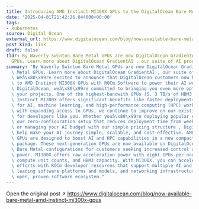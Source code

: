 ```yaml
---
title: Introducing AMD Instinct MI300X GPUs to the DigitalOcean Bare Metal fleet
date: '2025-04-01T21:42:26.044000+00:00'
tags:
- kubernetes
source: Digital Ocean
external_url: https://www.digitalocean.com/blog/now-available-bare-metal-amd-instinct-mi300x-gpus
post_kind: link
draft: false
tldr: By Waverly Swinton Bare Metal GPUs are now DigitalOcean GradientAI Bare Metal
  GPUs. Learn more about DigitalOcean GradientAI , our suite of AI products.
summary: "By Waverly Swinton Bare Metal GPUs are now DigitalOcean GradientAI Bare\
  \ Metal GPUs. Learn more about DigitalOcean GradientAI , our suite of AI products.\
  \ Weâ\x80\x99re excited to announce that DigitalOcean customers now have access\
  \ to AMD Instinct MI300X GPUs with ROCm Software to power their AI workloads. At\
  \ DigitalOcean, weâ\x80\x99re committed to bringing you even more options to power\
  \ your projects. One of the highest-bandwith GPUs (5. 3 TB/s of HBM3 memory), AMD\
  \ Instinct MI300X offers significant benefits like faster deployments and much more\
  \ for AI, machine learning, and high-performance computing (HPC) workloads. Along\
  \ with expanding access to GPUs, we continue to improve on our existing offerings\
  \ for developers like you. Whether youâ\x80\x99re deploying popular AI models with\
  \ our zero-configuration setup that reduces deployment time from weeks to minutes\
  \ or managing your AI budget with our simple pricing structure , DigitalOcean can\
  \ help make your AI journey simple, scalable, and cost-effective. AMD Instinct MI300X\
  \ GPUs are designed to boost AI and HPC capabilities in a new compact, efficient\
  \ package. These next-generation GPUs are now available on DigitalOcean in single-tenant\
  \ Bare Metal configurations for customers seeking increased control and computing\
  \ power. MI300X offers raw acceleration power with eight GPUs per node, leading\
  \ compute unit counts, and HBM3 capacity. With MI300X, you can accelerate your deployment\
  \ efforts with ROCm developer resources that support multiple AI and HPC frameworks,\
  \ leading software platforms and models, and networking infrastructure within an\
  \ open, proven software ecosystem."
---
```

Open the original post ↗ https://www.digitalocean.com/blog/now-available-bare-metal-amd-instinct-mi300x-gpus
